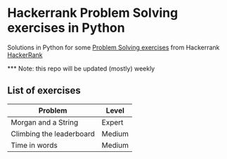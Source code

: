 # Hackerrank Problem Solving exercises in Python
Solutions in Python for some [Problem Solving exercises](https://www.hackerrank.com/domains/algorithms?badge_type=problem-solving) from Hackerrank [HackerRank](https://www.hackerrank.com/)


*** Note: this repo will be updated (mostly) weekly

## List of exercises

| Problem | Level |
| --- | --- |
| Morgan and a String | Expert |
| Climbing the leaderboard | Medium |
| Time in words | Medium |

